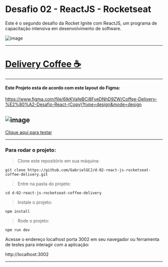 # Desafio 02 - ReactJS - Rocketseat
Este é o segundo desafio da Rocket Ignite com ReactJS, um programa de capacitação intensiva em desenvolvimento de software.


![image](https://github.com/GabrielGCJ/ignite/assets/91347602/7b21310b-45a4-4794-80c0-bc4f4e65f244)

-----
# <a href="https://coffee-delivery.surge.sh">Delivery Coffee ☕️</a>
----

#### Este Projeto esta de acordo com este layout do Figma:

https://www.figma.com/file/6IkKVafeBCi8FveDNhD9ZW/Coffee-Delivery-%E2%80%A2-Desafio-React-(Copy)?type=design&mode=design

![image](https://github.com/GabrielGCJ/d-02-react-js-rocketseat-coffee-delivery/assets/91347602/deaa5363-4397-4a03-82e2-66b8974336d6)
-----

 <a href="https://coffee-delivery.surge.sh">Clique aqui para testar</a>

 ----

### Para rodar o projeto:

>Clone este repositório em sua máquina:

```
git clone https://github.com/GabrielGCJ/d-02-react-js-rocketseat-coffee-delivery.git
```

>Entre na pasta do projeto:

```
cd d-02-react-js-rocketseat-coffee-delivery
```

>Instale o projeto:

```
npm install
```

>Rode o projeto:

```
npm run dev
```

Acesse o endereço localhost porta 3002 em seu navegador ou ferramenta de testes para interagir com a aplicação:

http://localhost:3002

----

